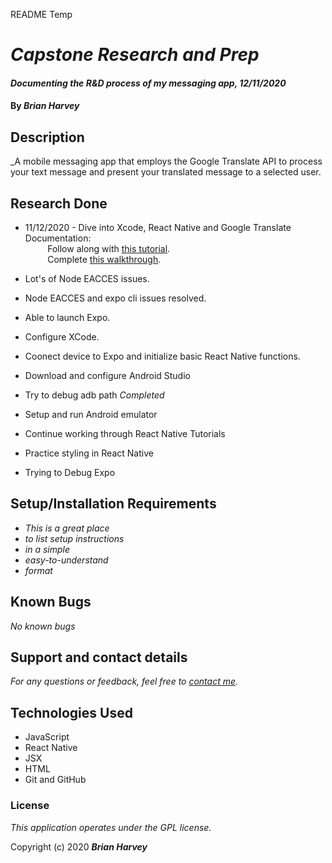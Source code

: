 README Temp

# _Capstone Research and Prep_

#### _Documenting the R&D process of my messaging app, 12/11/2020_

#### By _**Brian Harvey**_

## Description

_A mobile messaging app that employs the Google Translate API to process your text message and present your translated message to a selected user.

## Research Done
* 11/12/2020 - Dive into Xcode, React Native and Google Translate Documentation: <br>
         Follow along with [this tutorial](https://www.youtube.com/watch?v=qSRrxpdMpVc). <br>
         Complete [this walkthrough](https://www.youtube.com/watch?v=qSRrxpdMpVc).

* Lot's of Node EACCES issues.
* Node EACCES and expo cli issues resolved.
* Able to launch Expo.
* Configure XCode.
* Coonect device to Expo and initialize basic React Native functions.
* Download and configure Android Studio
* Try to debug adb path *Completed*
* Setup and run Android emulator
* Continue working through React Native Tutorials
* Practice styling in React Native
* Trying to Debug Expo

## Setup/Installation Requirements

* _This is a great place_
* _to list setup instructions_
* _in a simple_
* _easy-to-understand_
* _format_

## Known Bugs

_No known bugs_

## Support and contact details

_For any questions or feedback, feel free to [contact me](mailto:brian.harv3y@gmail.com)._

## Technologies Used

* JavaScript
* React Native
* JSX
* HTML
* Git and GitHub

### License

*_This application operates under the GPL license._*

Copyright (c) 2020 **_Brian Harvey_**
